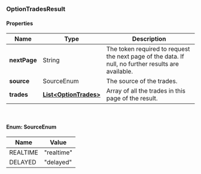 
[//]: # (CLASS:OptionTradesResult)

[//]: # (KIND:object)

### OptionTradesResult

#### Properties

[//]: # (START_DEFINITION)

Name | Type | Description
------------ | ------------- | -------------
**nextPage** | String | The token required to request the next page of the data. If null, no further results are available. &nbsp;
**source** | SourceEnum | The source of the trades. &nbsp;
**trades** | [**List&lt;OptionTrades&gt;**](OptionTrades.md) | Array of all the trades in this page of the result. &nbsp;

[//]: # (END_DEFINITION)


[//]: # (CONTAINED_CLASS:OptionTrades)



<br/>

#### Enum: SourceEnum

Name | Value
---- | -----
REALTIME | &quot;realtime&quot;
DELAYED | &quot;delayed&quot;



